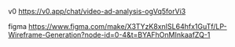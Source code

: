 
v0
https://v0.app/chat/video-ad-analysis-ogVq5forVi3


figma
https://www.figma.com/make/X3TYzK8xnISL64hfx1GuTf/LP-Wireframe-Generation?node-id=0-4&t=BYAFhOnMInkaafZQ-1